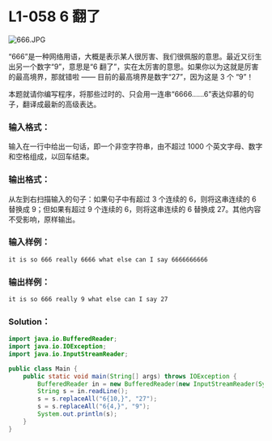 # L1-058 6 翻了

![666.JPG](https://images.ptausercontent.com/f490fec2-60be-4f14-87fc-a8cd26cb2b33.JPG)

“666”是一种网络用语，大概是表示某人很厉害、我们很佩服的意思。最近又衍生出另一个数字“9”，意思是“6 翻了”，实在太厉害的意思。如果你以为这就是厉害的最高境界，那就错啦 —— 目前的最高境界是数字“27”，因为这是 3 个 “9”！

本题就请你编写程序，将那些过时的、只会用一连串“6666……6”表达仰慕的句子，翻译成最新的高级表达。

### 输入格式：

输入在一行中给出一句话，即一个非空字符串，由不超过 1000 个英文字母、数字和空格组成，以回车结束。

### 输出格式：

从左到右扫描输入的句子：如果句子中有超过 3 个连续的 6，则将这串连续的 6 替换成 9；但如果有超过 9 个连续的 6，则将这串连续的 6 替换成 27。其他内容不受影响，原样输出。

### 输入样例：

```tex
it is so 666 really 6666 what else can I say 6666666666
```

### 输出样例：

```tex
it is so 666 really 9 what else can I say 27
```

### Solution：

```java
import java.io.BufferedReader;
import java.io.IOException;
import java.io.InputStreamReader;

public class Main {
    public static void main(String[] args) throws IOException {
        BufferedReader in = new BufferedReader(new InputStreamReader(System.in));
        String s = in.readLine();
        s = s.replaceAll("6{10,}", "27");
        s = s.replaceAll("6{4,}", "9");
        System.out.println(s);
    }
}
```
